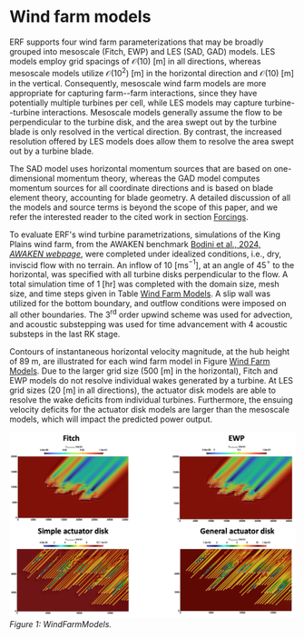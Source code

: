 # Wind farm models

ERF supports four wind farm parameterizations that may be broadly grouped into mesoscale (Fitch, EWP) and LES (SAD, GAD) models. LES models employ grid spacings of $\mathcal{O}(10)$ [m] in all directions, whereas mesoscale models utilize $\mathcal{O}(10^2)$ [m] in the horizontal direction and $\mathcal{O}(10)$ [m] in the vertical. Consequently, mesoscale wind farm models are more appropriate for capturing farm--farm interactions, since they have potentially multiple turbines per cell, while LES models may capture turbine--turbine interactions. Mesoscale models generally assume the flow to be perpendicular to the turbine disk, and the area swept out by the turbine blade is only resolved in the vertical direction. By contrast, the increased resolution offered by LES models does allow them to resolve the area swept out by a turbine blade.

The SAD model uses horizontal momentum sources that are based on one-dimensional momentum theory, whereas the GAD model computes momentum sources for all coordinate directions and is based on blade element theory, accounting for blade geometry. A detailed discussion of all the models and source terms is beyond the scope of this paper, and we refer the interested reader to the cited work in section [Forcings](#forcings).

To evaluate ERF's wind turbine parametrizations, simulations of the King Plains wind farm, from the AWAKEN benchmark [Bodini et al., 2024, *AWAKEN webpage*](https://example.com), were completed under idealized conditions, i.e., dry, inviscid flow with no terrain. An inflow of 10 [ms$^{-1}$], at an angle of 45$^{\circ}$ to the horizontal, was specified with all turbine disks perpendicular to the flow. A total simulation time of 1 [hr] was completed with the domain size, mesh size, and time steps given in Table [Wind Farm Models](#wind_farm_models). A slip wall was utilized for the bottom boundary, and outflow conditions were imposed on all other boundaries. The 3$^\text{rd}$ order upwind scheme was used for advection, and acoustic substepping was used for time advancement with 4 acoustic substeps in the last RK stage.

Contours of instantaneous horizontal velocity magnitude, at the hub height of 89 m, are illustrated for each wind farm model in Figure [Wind Farm Models](#windfarm_models). Due to the larger grid size (500 [m] in the horizontal), Fitch and EWP models do not resolve individual wakes generated by a turbine. At LES grid sizes (20 [m] in all directions), the actuator disk models are able to resolve the wake deficits from individual turbines. Furthermore, the ensuing velocity deficits for the actuator disk models are larger than the mesoscale models, which will impact the predicted power output.


![WindFarmModels](WindFarmModels.png)  
*Figure 1: WindFarmModels.*
